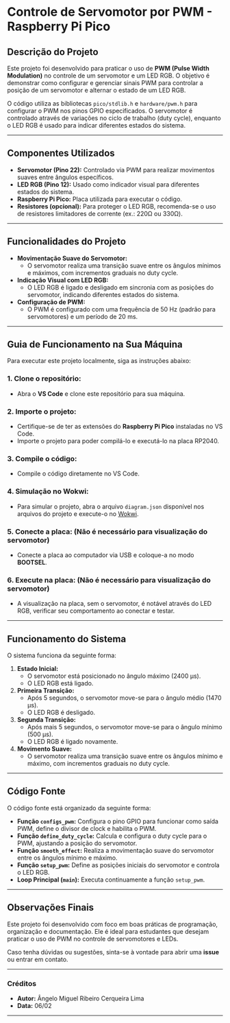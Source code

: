 # Controle de Servomotor por PWM - Raspberry Pi Pico
## Descrição do Projeto
Este projeto foi desenvolvido para praticar o uso de **PWM (Pulse Width Modulation)** no controle de um servomotor e um LED RGB. O objetivo é demonstrar como configurar e gerenciar sinais PWM para controlar a posição de um servomotor e alternar o estado de um LED RGB.

O código utiliza as bibliotecas `pico/stdlib.h` e `hardware/pwm.h` para configurar o PWM nos pinos GPIO especificados. O servomotor é controlado através de variações no ciclo de trabalho (duty cycle), enquanto o LED RGB é usado para indicar diferentes estados do sistema.

---
## Componentes Utilizados
- **Servomotor (Pino 22):** Controlado via PWM para realizar movimentos suaves entre ângulos específicos.
- **LED RGB (Pino 12):** Usado como indicador visual para diferentes estados do sistema.
- **Raspberry Pi Pico:** Placa utilizada para executar o código.
- **Resistores (opcional):** Para proteger o LED RGB, recomenda-se o uso de resistores limitadores de corrente (ex.: 220Ω ou 330Ω).

---
## Funcionalidades do Projeto
- **Movimentação Suave do Servomotor:**
  - O servomotor realiza uma transição suave entre os ângulos mínimos e máximos, com incrementos graduais no duty cycle.
- **Indicação Visual com LED RGB:**
  - O LED RGB é ligado e desligado em sincronia com as posições do servomotor, indicando diferentes estados do sistema.
- **Configuração de PWM:**
  - O PWM é configurado com uma frequência de 50 Hz (padrão para servomotores) e um período de 20 ms.

---
## Guia de Funcionamento na Sua Máquina
Para executar este projeto localmente, siga as instruções abaixo:
### 1. **Clone o repositório:**
   - Abra o **VS Code** e clone este repositório para sua máquina.
### 2. **Importe o projeto:**
   - Certifique-se de ter as extensões do **Raspberry Pi Pico** instaladas no VS Code.
   - Importe o projeto para poder compilá-lo e executá-lo na placa RP2040.
### 3. **Compile o código:**
   - Compile o código diretamente no VS Code.
### 4. **Simulação no Wokwi:**
   - Para simular o projeto, abra o arquivo `diagram.json` disponível nos arquivos do projeto e execute-o no [Wokwi](https://wokwi.com).
### 5. **Conecte a placa:** (Não é necessário para visualização do servomotor)
   - Conecte a placa ao computador via USB e coloque-a no modo **BOOTSEL**.
### 6. **Execute na placa:** (Não é necessário para visualização do servomotor)
   - A visualização na placa, sem o servomotor, é notável através do LED RGB, verificar seu comportamento ao conectar e testar.

---
## Funcionamento do Sistema
O sistema funciona da seguinte forma:
1. **Estado Inicial:**
   - O servomotor está posicionado no ângulo máximo (2400 µs).
   - O LED RGB está ligado.
2. **Primeira Transição:**
   - Após 5 segundos, o servomotor move-se para o ângulo médio (1470 µs).
   - O LED RGB é desligado.
3. **Segunda Transição:**
   - Após mais 5 segundos, o servomotor move-se para o ângulo mínimo (500 µs).
   - O LED RGB é ligado novamente.
4. **Movimento Suave:**
   - O servomotor realiza uma transição suave entre os ângulos mínimo e máximo, com incrementos graduais no duty cycle.

---
## Código Fonte
O código fonte está organizado da seguinte forma:
- **Função `configs_pwm`:** Configura o pino GPIO para funcionar como saída PWM, define o divisor de clock e habilita o PWM.
- **Função `define_duty_cycle`:** Calcula e configura o duty cycle para o PWM, ajustando a posição do servomotor.
- **Função `smooth_effect`:** Realiza a movimentação suave do servomotor entre os ângulos mínimo e máximo.
- **Função `setup_pwm`:** Define as posições iniciais do servomotor e controla o LED RGB.
- **Loop Principal (`main`):** Executa continuamente a função `setup_pwm`.

---
## Observações Finais
Este projeto foi desenvolvido com foco em boas práticas de programação, organização e documentação. Ele é ideal para estudantes que desejam praticar o uso de PWM no controle de servomotores e LEDs.

Caso tenha dúvidas ou sugestões, sinta-se à vontade para abrir uma **issue** ou entrar em contato.

---
### Créditos
- **Autor:** Ângelo Miguel Ribeiro Cerqueira Lima
- **Data:** 06/02

---
